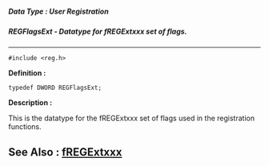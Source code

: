 ##### Data Type : User Registration
##### REGFlagsExt - Datatype for fREGExtxxx set of flags.
---
```
#include <reg.h>
```

**Definition :**
```
typedef DWORD REGFlagsExt;
```

**Description :**

This is the datatype for the fREGExtxxx set of flags used in the registration functions.


**See Also :**
[fREGExtxxx](/domino-c-api-docs/reference/Symb/fREGExtxxx)
---
